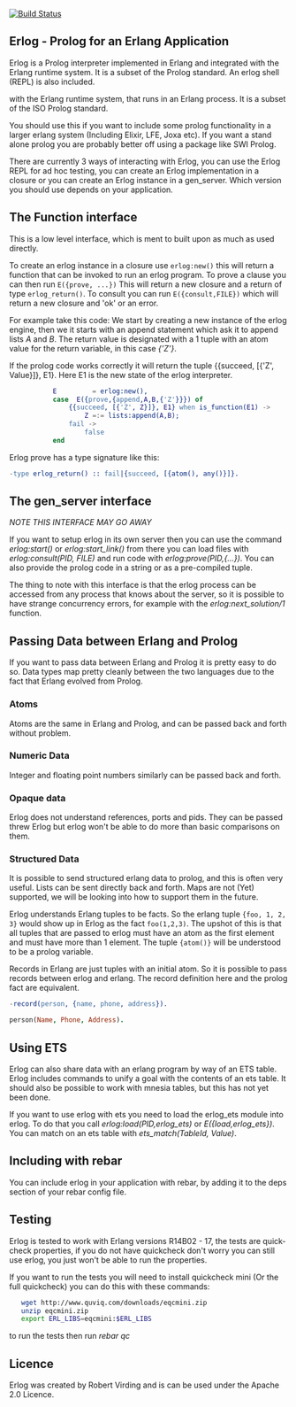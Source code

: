
[![Build Status](https://travis-ci.org/zkessin/erlog.svg?branch=master)](https://travis-ci.org/zkessin/erlog)

## Erlog - Prolog for an Erlang Application

Erlog is a Prolog interpreter implemented in Erlang and integrated
with the Erlang runtime system. It is a subset of the Prolog standard.
An erlog shell (REPL) is also included.

with the Erlang runtime system, that runs in an Erlang process. It is
a subset of the ISO Prolog standard.

You should use this if you want to include some prolog functionality
in a larger erlang system (Including Elixir, LFE, Joxa etc). If you
want a stand alone prolog you are probably better off using a package
like SWI Prolog.

There are currently 3 ways of interacting with Erlog, you can use the
Erlog REPL for ad hoc testing, you can create an Erlog implementation
in a closure or you can create an Erlog instance in a
gen_server. Which version you should use depends on your application.

## The Function interface

This is a low level interface, which is ment to built upon as much as used directly.

To create an erlog instance in a closure use `erlog:new()` this will
return a function that can be invoked to run an erlog program. To
prove a clause you can then run `E({prove, ...})` This will return a
new closure and a return of type `erlog_return()`. To consult you can
run `E({consult,FILE})` which will return a new closure and 'ok' or an
error.

For example take this code:
We start by creating a new instance of the erlog engine, then we 
it starts with an append statement which ask it to append lists *A*
and *B*. The return value is designated with a 1 tuple with an atom
value for the return variable, in this case *{'Z'}*. 

If the prolog code works correctly it will return the tuple {{succeed,
[{'Z', Value}]}, E1}. Here E1 is the new state of the erlog interpreter.



````erlang
           E         = erlog:new(),
           case  E({prove,{append,A,B,{'Z'}}}) of
               {{succeed, [{'Z', Z}]}, E1} when is_function(E1) ->
                   Z =:= lists:append(A,B);
               fail ->
                   false
           end
````

Erlog prove has a type signature like this:

````erlang
-type erlog_return() :: fail|{succeed, [{atom(), any()}]}.
````
## The gen_server interface

*NOTE THIS INTERFACE MAY GO AWAY*

If you want to setup erlog in its own server then you can use the
command _erlog:start()_ or _erlog:start_link()_ from there you can
load files with _erlog:consult(PID, FILE)_ and run code with
_erlog:prove(PID,{...})_. You can also provide the prolog code in a
string or as a pre-compiled tuple.



The thing to note with this interface is that the erlog process can be
accessed from any process that knows about the server, so it is
possible to have strange concurrency errors, for example with the
_erlog:next_solution/1_ function.   

## Passing Data between Erlang and Prolog

If you want to pass data between Erlang and Prolog it is pretty easy
to do so. Data types map pretty cleanly between the two languages due
to the fact that Erlang evolved from Prolog. 

### Atoms
Atoms are the same in Erlang and Prolog, and can be passed back and
forth without problem.

### Numeric Data 
Integer and floating point numbers similarly can be passed back and
forth. 

### Opaque data

Erlog does not understand references, ports and pids. They can be
passed threw Erlog but erlog won't be able to do more than basic
comparisons on them.


### Structured Data

It is possible to send structured erlang data to prolog, and this is
often very useful. Lists can be sent directly back and forth. Maps are
not (Yet) supported, we will be looking into how to support them in
the future. 

Erlog understands Erlang tuples to be facts. So the erlang tuple
`{foo, 1, 2, 3}` would show up in Erlog as the fact `foo(1,2,3)`. The
upshot of this is that all tuples that are passed to erlog must have
an atom as the first element and must have more than 1 element. The
tuple `{atom()}` will be understood to be a prolog variable. 

Records in Erlang are just tuples with an initial atom. So it is
possible to pass records between erlog and erlang. The record
definition here and the prolog fact are equivalent. 

````erlang
-record(person, {name, phone, address}).
````

````prolog
person(Name, Phone, Address).
````

## Using ETS

Erlog can also share data with an erlang program by way of an ETS
table. Erlog includes commands to unify a goal with the contents of an
ets table. It should also be possible to work with mnesia tables, but
this has not yet been done.

If you want to use erlog with ets you need to load the erlog_ets
module into erlog. To do that you call _erlog:load(PID,erlog_ets)_ or
_E({load,erlog_ets})_. You can match on an ets table with
_ets_match(TableId, Value)_.


## Including with rebar

You can include erlog in your application with rebar, by adding it to
the deps section of your rebar config file.

## Testing

Erlog is tested to work with Erlang versions R14B02 - 17, the tests
are quick-check properties, if you do not have quickcheck don't worry
you can still use erlog, you just won't be able to run the
properties. 

If you want to run the tests you will need to install quickcheck mini
(Or the full quickcheck) you can do this with these commands:

````bash
   wget http://www.quviq.com/downloads/eqcmini.zip
   unzip eqcmini.zip
   export ERL_LIBS=eqcmini:$ERL_LIBS
````

to run the tests then run _rebar qc_

## Licence 

Erlog was created by Robert Virding and is can be used under the
Apache 2.0 Licence. 

